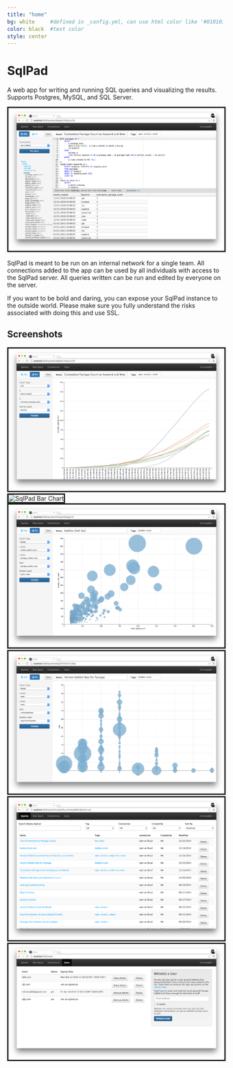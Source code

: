 ```yaml
---
title: "home"
bg: white     #defined in _config.yml, can use html color like '#010101'
color: black  #text color
style: center
---
```


<style>
    .screenshot {
        border: 3px solid #222;
    }
</style>

# SqlPad

A web app for writing and running SQL queries and visualizing the results. Supports Postgres, MySQL, and SQL Server.

<img class="screenshot" src="img/screenshots/query-editor.png" alt="SqlPad Query Editor">

SqlPad is meant to be run on an internal network for a single team. All connections added to the app can be used by all individuals with access to the SqlPad server. All queries written can be run and edited by everyone on the server. 

If you want to be bold and daring, you can expose your SqlPad instance to the outside world. Please make sure you fully understand the risks associated with doing this and use SSL.

## Screenshots

<img class="screenshot" src="img/screenshots/chart-line.png" alt="SqlPad Line Chart">

<img class="screenshot" src="img/screenshots/chart-bar.png" alt="SqlPad Bar Chart">

<img class="screenshot" src="img/screenshots/chart-bubble-1.png" alt="SqlPad Bubble Chart 1">

<img class="screenshot" src="img/screenshots/chart-bubble-2.png" alt="SqlPad Bubble Chart 2">

<img class="screenshot" src="img/screenshots/query-list.png" alt="SqlPad Query List">

<img class="screenshot" src="img/screenshots/user-admin.png" alt="SqlPad User Admin">